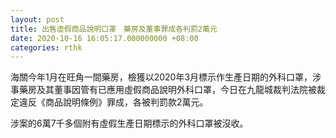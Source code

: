 ```yaml
---
layout: post
title: 出售虛假商品說明口罩　藥房及董事罪成各判罰2萬元
date: 2020-10-16 16:05:17.000000000 +08:00
categories: rthk
---
```


海關今年1月在旺角一間藥房，檢獲以2020年3月標示作生產日期的外科口罩，涉事藥房及其董事因管有已應用虛假商品說明外科口罩，今日在九龍城裁判法院被裁定違反《商品說明條例》罪成，各被判罰款2萬元。

涉案的6萬7千多個附有虛假生產日期標示的外科口罩被沒收。
